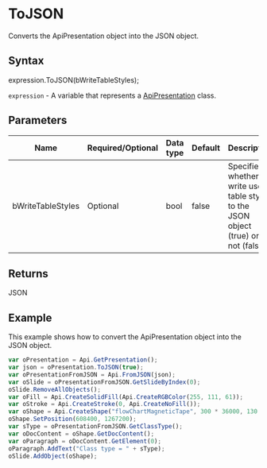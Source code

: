 # ToJSON

Converts the ApiPresentation object into the JSON object.

## Syntax

expression.ToJSON(bWriteTableStyles);

`expression` - A variable that represents a [ApiPresentation](../ApiPresentation.md) class.

## Parameters

| **Name** | **Required/Optional** | **Data type** | **Default** | **Description** |
| ------------- | ------------- | ------------- | ------------- | ------------- |
| bWriteTableStyles | Optional | bool | false | Specifies whether to write used table styles to the JSON object (true) or not (false). |

## Returns

JSON

## Example

This example shows how to convert the ApiPresentation object into the JSON object.

```javascript
var oPresentation = Api.GetPresentation();
var json = oPresentation.ToJSON(true);
var oPresentationFromJSON = Api.FromJSON(json);
var oSlide = oPresentationFromJSON.GetSlideByIndex(0);
oSlide.RemoveAllObjects();
var oFill = Api.CreateSolidFill(Api.CreateRGBColor(255, 111, 61));
var oStroke = Api.CreateStroke(0, Api.CreateNoFill());
var oShape = Api.CreateShape("flowChartMagneticTape", 300 * 36000, 130 * 36000, oFill, oStroke);
oShape.SetPosition(608400, 1267200);
var sType = oPresentationFromJSON.GetClassType();
var oDocContent = oShape.GetDocContent();
var oParagraph = oDocContent.GetElement(0);
oParagraph.AddText("Class type = " + sType);
oSlide.AddObject(oShape);
```
